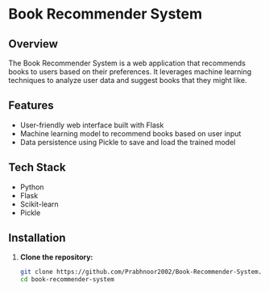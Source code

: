 # Book Recommender System

## Overview
The Book Recommender System is a web application that recommends books to users based on their preferences. It leverages machine learning techniques to analyze user data and suggest books that they might like.

## Features
- User-friendly web interface built with Flask
- Machine learning model to recommend books based on user input
- Data persistence using Pickle to save and load the trained model

## Tech Stack
- Python
- Flask
- Scikit-learn
- Pickle

## Installation

1. **Clone the repository:**
   ```bash
   git clone https://github.com/Prabhnoor2002/Book-Recommender-System.git
   cd book-recommender-system



   


